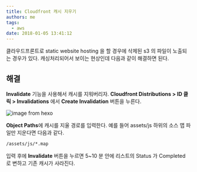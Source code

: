 ```yaml
---
title: Cloudfront 캐시 지우기
authors: me
tags:
  - aws
date: 2018-01-05 13:41:12
---
```


클라우드프론트로 static website hosting 을 할 경우에 삭제된 s3 의 파일이 노출되는 경우가 있다.
캐싱처리되어서 보이는 현상인데 다음과 같이 해결하면 된다.

## 해결

**Invalidate** 기능을 사용해서 캐시를 지워버리자.
**Cloudfront Distributions > ID 클릭 > Invalidations** 에서 **Create Invalidation** 버튼을 누른다.

![image from hexo](https://i.imgur.com/qFe6hKj.png)

**Object Paths**에 캐시를 지울 경로를 입력한다.
예를 들어 assets/js 하위의 소스 맵 파일만 지운다면 다음과 같다.

```bash
/assets/js/*.map
```

입력 후에 **Invalidate** 버튼을 누르면 5~10 분 안에 리스트의 Status 가 Completed 로 변하고 기존 캐시가 사라진다.
